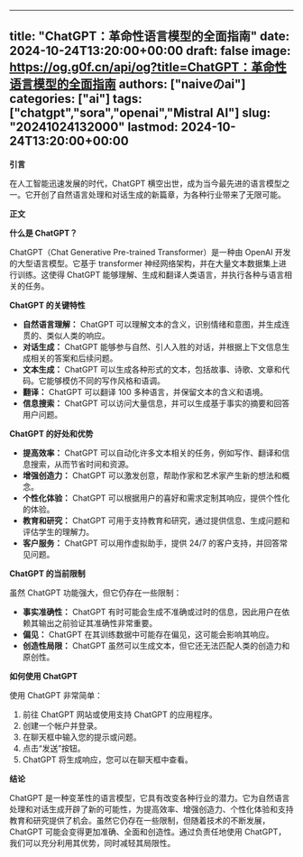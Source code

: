 
---
title: "ChatGPT：革命性语言模型的全面指南"
date: 2024-10-24T13:20:00+00:00
draft: false
image: https://og.g0f.cn/api/og?title=ChatGPT：革命性语言模型的全面指南
authors: ["naiveのai"]
categories: ["ai"]
tags: ["chatgpt","sora","openai","Mistral AI"]
slug: "20241024132000"
lastmod: 2024-10-24T13:20:00+00:00
---
**引言**

在人工智能迅速发展的时代，ChatGPT 横空出世，成为当今最先进的语言模型之一。它开创了自然语言处理和对话生成的新篇章，为各种行业带来了无限可能。

**正文**

**什么是 ChatGPT？**

ChatGPT（Chat Generative Pre-trained Transformer）是一种由 OpenAI 开发的大型语言模型。它基于 transformer 神经网络架构，并在大量文本数据集上进行训练。这使得 ChatGPT 能够理解、生成和翻译人类语言，并执行各种与语言相关的任务。

**ChatGPT 的关键特性**

* **自然语言理解：** ChatGPT 可以理解文本的含义，识别情绪和意图，并生成连贯的、类似人类的响应。
* **对话生成：** ChatGPT 能够参与自然、引人入胜的对话，并根据上下文信息生成相关的答案和后续问题。
* **文本生成：** ChatGPT 可以生成各种形式的文本，包括故事、诗歌、文章和代码。它能够模仿不同的写作风格和语调。
* **翻译：** ChatGPT 可以翻译 100 多种语言，并保留文本的含义和语境。
* **信息搜索：** ChatGPT 可以访问大量信息，并可以生成基于事实的摘要和回答用户问题。

**ChatGPT 的好处和优势**

* **提高效率：** ChatGPT 可以自动化许多文本相关的任务，例如写作、翻译和信息搜索，从而节省时间和资源。
* **增强创造力：** ChatGPT 可以激发创意，帮助作家和艺术家产生新的想法和概念。
* **个性化体验：** ChatGPT 可以根据用户的喜好和需求定制其响应，提供个性化的体验。
* **教育和研究：** ChatGPT 可用于支持教育和研究，通过提供信息、生成问题和评估学生的理解力。
* **客户服务：** ChatGPT 可以用作虚拟助手，提供 24/7 的客户支持，并回答常见问题。

**ChatGPT 的当前限制**

虽然 ChatGPT 功能强大，但它仍存在一些限制：

* **事实准确性：** ChatGPT 有时可能会生成不准确或过时的信息，因此用户在依赖其输出之前验证其准确性非常重要。
* **偏见：** ChatGPT 在其训练数据中可能存在偏见，这可能会影响其响应。
* **创造性局限：** ChatGPT 虽然可以生成文本，但它还无法匹配人类的创造力和原创性。

**如何使用 ChatGPT**

使用 ChatGPT 非常简单：

1. 前往 ChatGPT 网站或使用支持 ChatGPT 的应用程序。
2. 创建一个帐户并登录。
3. 在聊天框中输入您的提示或问题。
4. 点击“发送”按钮。
5. ChatGPT 将生成响应，您可以在聊天框中查看。

**结论**

ChatGPT 是一种变革性的语言模型，它具有改变各种行业的潜力。它为自然语言处理和对话生成开辟了新的可能性，为提高效率、增强创造力、个性化体验和支持教育和研究提供了机会。虽然它仍存在一些限制，但随着技术的不断发展，ChatGPT 可能会变得更加准确、全面和创造性。通过负责任地使用 ChatGPT，我们可以充分利用其优势，同时减轻其局限性。